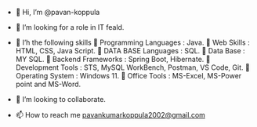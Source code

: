 - 👋 Hi, I’m @pavan-koppula
- 👀 I’m looking for a role in IT feald.
- 🌱 I’h the following skills
	Programming Languages	:	Java. 
	Web Skills			      :	HTML, CSS, Java Script.
	DATA BASE Languages	  :	SQL.
	Data Base 			      :	MY SQL.
	Backend Frameworks		:	Spring Boot, Hibernate.
	Development Tools		  :	STS, MySQL WorkBench, Postman, VS Code, Git. 
	Operating System	  	:	Windows 11.
	Office Tools			    : MS-Excel, MS-Power point and MS-Word.
 
- 💞️ I’m looking to collaborate.
- 📫 How to reach me pavankumarkoppula2002@gmail.com

<!---
pavan-koppula/pavan-koppula is a ✨ special ✨ repository because its `README.md` (this file) appears on your GitHub profile.
You can click the Preview link to take a look at your changes.
--->
